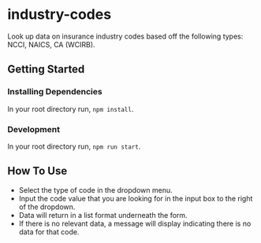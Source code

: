# industry-codes
Look up data on insurance industry codes based off the following types: NCCI, NAICS, CA (WCIRB).<br>

## Getting Started
### Installing Dependencies
In your root directory run, `npm install`.

### Development
In your root directory run, `npm run start`.

## How To Use
* Select the type of code in the dropdown menu.
* Input the code value that you are looking for in the input box to the right of the dropdown.
* Data will return in a list format underneath the form.
* If there is no relevant data, a message will display indicating there is no data for that code.
